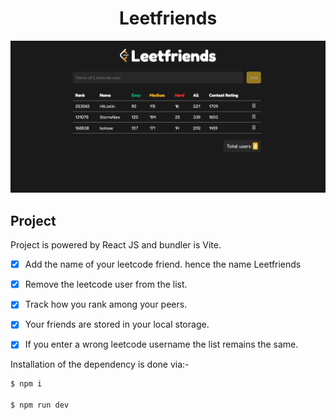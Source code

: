 <h1 align="center">
  Leetfriends
</h1>

<img src="./.github/screenshot.jpg" />


## Project

Project is powered by React JS and bundler is Vite.

- [x] Add the name of your leetcode friend. hence the name Leetfriends
- [x] Remove the leetcode user from the list.
- [x] Track how you rank among your peers.
- [x] Your friends are stored in your local storage.
- [x] If you enter a wrong leetcode username the list remains the same.


Installation of the dependency is done via:-

```bash
$ npm i

$ npm run dev
```